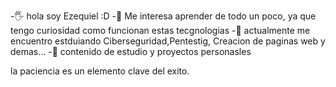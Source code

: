 
-🖐 hola soy Ezequiel :D
-👀 Me interesa aprender de todo un poco, ya que tengo curiosidad como funcionan estas tecgnologias 
-🌱 actualmente me encuentro estduiando Ciberseguridad,Pentestig, Creacion de paginas web y demas...
-💫 contenido de estudio y proyectos personasles

   la paciencia es un elemento clave del exito.
